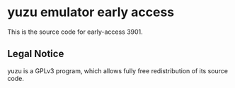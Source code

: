 yuzu emulator early access
=============

This is the source code for early-access 3901.

## Legal Notice

yuzu is a GPLv3 program, which allows fully free redistribution of its source code.